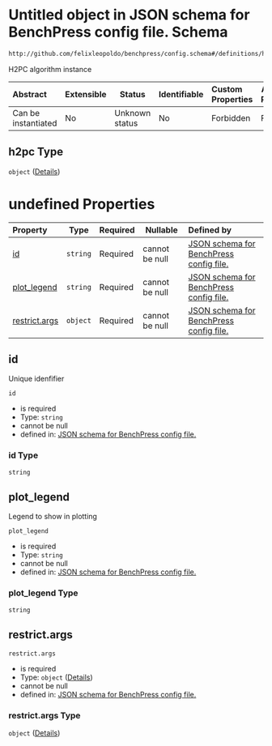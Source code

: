 # Untitled object in JSON schema for BenchPress config file. Schema

```txt
http://github.com/felixleopoldo/benchpress/config.schema#/definitions/h2pc
```

H2PC algorithm instance


| Abstract            | Extensible | Status         | Identifiable | Custom Properties | Additional Properties | Access Restrictions | Defined In                                                               |
| :------------------ | ---------- | -------------- | ------------ | :---------------- | --------------------- | ------------------- | ------------------------------------------------------------------------ |
| Can be instantiated | No         | Unknown status | No           | Forbidden         | Forbidden             | none                | [config.schema.json\*](../out/config.schema.json "open original schema") |

## h2pc Type

`object` ([Details](config-definitions-h2pc.md))

# undefined Properties

| Property                        | Type     | Required | Nullable       | Defined by                                                                                                                                                                                               |
| :------------------------------ | -------- | -------- | -------------- | :------------------------------------------------------------------------------------------------------------------------------------------------------------------------------------------------------- |
| [id](#id)                       | `string` | Required | cannot be null | [JSON schema for BenchPress config file.](config-definitions-h2pc-properties-id.md "http&#x3A;//github.com/felixleopoldo/benchpress/config.schema#/definitions/h2pc/properties/id")                      |
| [plot_legend](#plot_legend)     | `string` | Required | cannot be null | [JSON schema for BenchPress config file.](config-definitions-h2pc-properties-plot_legend.md "http&#x3A;//github.com/felixleopoldo/benchpress/config.schema#/definitions/h2pc/properties/plot_legend")    |
| [restrict.args](#restrict.args) | `object` | Required | cannot be null | [JSON schema for BenchPress config file.](config-definitions-h2pc-properties-restrictargs.md "http&#x3A;//github.com/felixleopoldo/benchpress/config.schema#/definitions/h2pc/properties/restrict.args") |

## id

Unique idenfifier


`id`

-   is required
-   Type: `string`
-   cannot be null
-   defined in: [JSON schema for BenchPress config file.](config-definitions-h2pc-properties-id.md "http&#x3A;//github.com/felixleopoldo/benchpress/config.schema#/definitions/h2pc/properties/id")

### id Type

`string`

## plot_legend

Legend to show in plotting


`plot_legend`

-   is required
-   Type: `string`
-   cannot be null
-   defined in: [JSON schema for BenchPress config file.](config-definitions-h2pc-properties-plot_legend.md "http&#x3A;//github.com/felixleopoldo/benchpress/config.schema#/definitions/h2pc/properties/plot_legend")

### plot_legend Type

`string`

## restrict.args




`restrict.args`

-   is required
-   Type: `object` ([Details](config-definitions-h2pc-properties-restrictargs.md))
-   cannot be null
-   defined in: [JSON schema for BenchPress config file.](config-definitions-h2pc-properties-restrictargs.md "http&#x3A;//github.com/felixleopoldo/benchpress/config.schema#/definitions/h2pc/properties/restrict.args")

### restrict.args Type

`object` ([Details](config-definitions-h2pc-properties-restrictargs.md))
